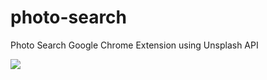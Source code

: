 # photo-search
Photo Search Google Chrome Extension using Unsplash API

![](photo-search-giphy.gif)

